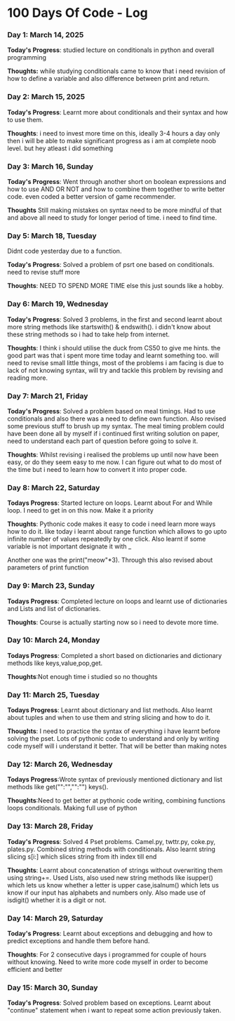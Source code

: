 # 100 Days Of Code - Log

### Day 1: March 14, 2025


**Today's Progress**: studied lecture on conditionals in python and overall programming

**Thoughts:** while studying conditionals came to know that i need revision of how to define a variable and also difference between print and return.


### Day 2: March 15, 2025


**Today's Progress**: Learnt more about conditionals and their syntax and how to use them.

**Thoughts**: i need to invest more time on this, ideally 3-4 hours a day only then i will be able to make significant progress as i am at complete noob level. but hey atleast i did something



### Day 3: March 16, Sunday

**Today's Progress**: Went through another short on boolean expressions and how to use AND OR NOT  and how to combine them together to write better code. even coded a better version of game recommender.

**Thoughts** Still making mistakes on syntax need to be more mindful of that and above all need to study for longer period of time. i need to find time.

### Day 5: March 18, Tuesday

Didnt code yesterday due to a function.

**Today's Progress**: Solved a problem of psrt one based on conditionals. need to revise stuff more

**Thoughts**: NEED TO SPEND MORE TIME else this just sounds like a hobby.

### Day 6: March 19, Wednesday 

**Today's Progress**: Solved 3 problems, in the first and second learnt about more string methods like startswith() & endswith(). i didn't know about these string methods so i had to take help from internet.

**Thoughts**: I think i should utilise the duck from CS50 to give me hints. the good part was that i spent more time today and learnt something too. will need to revise small little things, most of the problems i am facing is due to lack of not knowing syntax, will try and tackle this problem by revising and reading more.


### Day 7: March 21, Friday

**Today's Progress**: Solved a problem based on meal timings. Had to use conditionals and also there was a need to define own function. Also revised some previous stuff to brush up my syntax. The meal timing problem could have been done all by myself if i continued first writing solution on paper, need to understand each part of question before going to solve it.

**Thoughts**: Whilst revising i realised the problems up until now have been easy, or do they seem easy to me now. I can figure out what to do most of the time but i need to learn how to convert it into proper code. 


### Day 8: March 22, Saturday

**Todays Progress**: Started lecture on loops. Learnt about For and While loop. 
I need to get in on this now. Make it a priority 

**Thoughts**: Pythonic code makes it easy to code i need learn more ways how to do it. like today i learnt about range function which allows to go upto infinite number of values repeatedly by one click. Also learnt if some variable is not important designate it with _ 

Another one was the print("meow"*3). Through this also revised about parameters of print function


### Day 9: March 23, Sunday

**Todays Progress**: Completed lecture on loops and learnt use of dictionaries and Lists and list of dictionaries.

**Thoughts**: Course is actually starting now so i need to devote more time.

### Day 10: March 24, Monday

**Todays Progress**: Completed a short based on dictionaries and dictionary methods like keys,value,pop,get.

**Thoughts**:Not enough time i studied so no thoughts

### Day 11: March 25, Tuesday

**Todays Progress**: Learnt about dictionary and list methods. Also learnt about tuples and when to use them and string slicing and how to do it.

**Thoughts**: I need to practice the syntax of everything i have learnt before solving the pset. Lots of pythonic code to understand and only by writing code myself will i understand it better. That will be better than making notes

### Day 12: March 26, Wednesday 

**Todays Progress**:Wrote syntax of previously mentioned dictionary and list methods like get("":"","":"") keys(). 

**Thoughts**:Need to get better at pythonic code writing, combining functions loops conditionals. Making full use of python

### Day 13: March 28, Friday

**Today's Progress**: Solved 4 Pset problems. Camel.py, twttr.py, coke.py, plates.py. Combined string methods with conditionals. Also learnt string slicing s[i:] which slices string from ith index till end

**Thoughts**: Learnt about concatenation of strings without overwriting them using string+=. Used Lists, also used new string methods like isupper() which lets us know whether a letter is upper case,isalnum() which lets us know if our input has alphabets and numbers only. Also made use of isdigit() whether it is a digit or not.

### Day 14: March 29, Saturday

**Today's Progress**: Learnt about exceptions and debugging and how to predict exceptions and handle them before hand.

**Thoughts**: For 2 consecutive days i programmed for couple of hours without knowing. Need to write more code myself in order to become efficient and better

### Day 15: March 30, Sunday

**Today's Progress**: Solved problem based on exceptions. Learnt about "continue" statement when i want to repeat some action previously taken. 